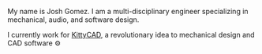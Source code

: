 My name is Josh Gomez. I am a multi-disciplinary engineer specializing in mechanical, audio, and software design.

I currently work for [KittyCAD](https://kittycad.io/), a revolutionary idea to mechanical design and CAD software :gear:

<!--
**jgomez720/jgomez720** is a ✨ _special_ ✨ repository because its `README.md` (this file) appears on your GitHub profile.

Here are some ideas to get you started:

- 🔭 I’m currently working on ...
- 🌱 I’m currently learning ...
- 👯 I’m looking to collaborate on ...
- 🤔 I’m looking for help with ...
- 💬 Ask me about ...
- 📫 How to reach me: ...
- 😄 Pronouns: ...
- ⚡ Fun fact: ...
-->
